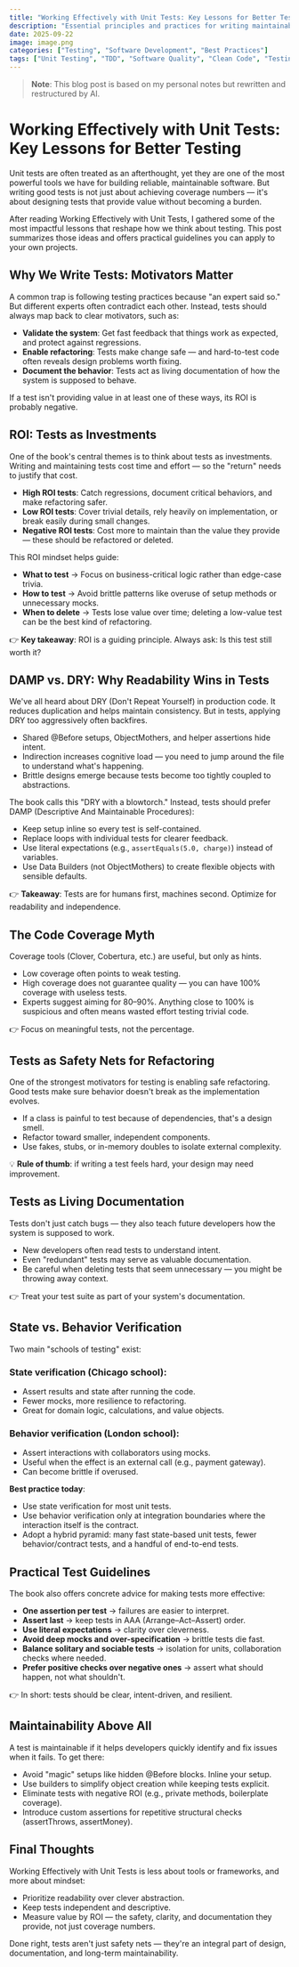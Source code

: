 ```yaml
---
title: "Working Effectively with Unit Tests: Key Lessons for Better Testing"
description: "Essential principles and practices for writing maintainable, valuable unit tests that actually help your development process"
date: 2025-09-22
image: image.png
categories: ["Testing", "Software Development", "Best Practices"]
tags: ["Unit Testing", "TDD", "Software Quality", "Clean Code", "Testing Strategy"]
---
```


> **Note**: This blog post is based on my personal notes but rewritten and restructured by AI.

# Working Effectively with Unit Tests: Key Lessons for Better Testing

Unit tests are often treated as an afterthought, yet they are one of the most powerful tools we have for building reliable, maintainable software. But writing good tests is not just about achieving coverage numbers — it's about designing tests that provide value without becoming a burden.

After reading Working Effectively with Unit Tests, I gathered some of the most impactful lessons that reshape how we think about testing. This post summarizes those ideas and offers practical guidelines you can apply to your own projects.

## Why We Write Tests: Motivators Matter

A common trap is following testing practices because "an expert said so." But different experts often contradict each other. Instead, tests should always map back to clear motivators, such as:

- **Validate the system**: Get fast feedback that things work as expected, and protect against regressions.
- **Enable refactoring**: Tests make change safe — and hard-to-test code often reveals design problems worth fixing.
- **Document the behavior**: Tests act as living documentation of how the system is supposed to behave.

If a test isn't providing value in at least one of these ways, its ROI is probably negative.

## ROI: Tests as Investments

One of the book's central themes is to think about tests as investments. Writing and maintaining tests cost time and effort — so the "return" needs to justify that cost.

- **High ROI tests**: Catch regressions, document critical behaviors, and make refactoring safer.
- **Low ROI tests**: Cover trivial details, rely heavily on implementation, or break easily during small changes.
- **Negative ROI tests**: Cost more to maintain than the value they provide — these should be refactored or deleted.

This ROI mindset helps guide:

- **What to test** → Focus on business-critical logic rather than edge-case trivia.
- **How to test** → Avoid brittle patterns like overuse of setup methods or unnecessary mocks.
- **When to delete** → Tests lose value over time; deleting a low-value test can be the best kind of refactoring.

👉 **Key takeaway**: ROI is a guiding principle. Always ask: Is this test still worth it?

## DAMP vs. DRY: Why Readability Wins in Tests

We've all heard about DRY (Don't Repeat Yourself) in production code. It reduces duplication and helps maintain consistency. But in tests, applying DRY too aggressively often backfires.

- Shared @Before setups, ObjectMothers, and helper assertions hide intent.
- Indirection increases cognitive load — you need to jump around the file to understand what's happening.
- Brittle designs emerge because tests become too tightly coupled to abstractions.

The book calls this "DRY with a blowtorch." Instead, tests should prefer DAMP (Descriptive And Maintainable Procedures):

- Keep setup inline so every test is self-contained.
- Replace loops with individual tests for clearer feedback.
- Use literal expectations (e.g., `assertEquals(5.0, charge)`) instead of variables.
- Use Data Builders (not ObjectMothers) to create flexible objects with sensible defaults.

👉 **Takeaway**: Tests are for humans first, machines second. Optimize for readability and independence.

## The Code Coverage Myth

Coverage tools (Clover, Cobertura, etc.) are useful, but only as hints.

- Low coverage often points to weak testing.
- High coverage does not guarantee quality — you can have 100% coverage with useless tests.
- Experts suggest aiming for 80–90%. Anything close to 100% is suspicious and often means wasted effort testing trivial code.

👉 Focus on meaningful tests, not the percentage.

## Tests as Safety Nets for Refactoring

One of the strongest motivators for testing is enabling safe refactoring. Good tests make sure behavior doesn't break as the implementation evolves.

- If a class is painful to test because of dependencies, that's a design smell.
- Refactor toward smaller, independent components.
- Use fakes, stubs, or in-memory doubles to isolate external complexity.

💡 **Rule of thumb**: if writing a test feels hard, your design may need improvement.

## Tests as Living Documentation

Tests don't just catch bugs — they also teach future developers how the system is supposed to work.

- New developers often read tests to understand intent.
- Even "redundant" tests may serve as valuable documentation.
- Be careful when deleting tests that seem unnecessary — you might be throwing away context.

👉 Treat your test suite as part of your system's documentation.

## State vs. Behavior Verification

Two main "schools of testing" exist:

### State verification (Chicago school):
- Assert results and state after running the code.
- Fewer mocks, more resilience to refactoring.
- Great for domain logic, calculations, and value objects.

### Behavior verification (London school):
- Assert interactions with collaborators using mocks.
- Useful when the effect is an external call (e.g., payment gateway).
- Can become brittle if overused.

**Best practice today**:
- Use state verification for most unit tests.
- Use behavior verification only at integration boundaries where the interaction itself is the contract.
- Adopt a hybrid pyramid: many fast state-based unit tests, fewer behavior/contract tests, and a handful of end-to-end tests.

## Practical Test Guidelines

The book also offers concrete advice for making tests more effective:

- **One assertion per test** → failures are easier to interpret.
- **Assert last** → keep tests in AAA (Arrange–Act–Assert) order.
- **Use literal expectations** → clarity over cleverness.
- **Avoid deep mocks and over-specification** → brittle tests die fast.
- **Balance solitary and sociable tests** → isolation for units, collaboration checks where needed.
- **Prefer positive checks over negative ones** → assert what should happen, not what shouldn't.

👉 In short: tests should be clear, intent-driven, and resilient.

## Maintainability Above All

A test is maintainable if it helps developers quickly identify and fix issues when it fails. To get there:

- Avoid "magic" setups like hidden @Before blocks. Inline your setup.
- Use builders to simplify object creation while keeping tests explicit.
- Eliminate tests with negative ROI (e.g., private methods, boilerplate coverage).
- Introduce custom assertions for repetitive structural checks (assertThrows, assertMoney).

## Final Thoughts

Working Effectively with Unit Tests is less about tools or frameworks, and more about mindset:

- Prioritize readability over clever abstraction.
- Keep tests independent and descriptive.
- Measure value by ROI — the safety, clarity, and documentation they provide, not just coverage numbers.

Done right, tests aren't just safety nets — they're an integral part of design, documentation, and long-term maintainability.